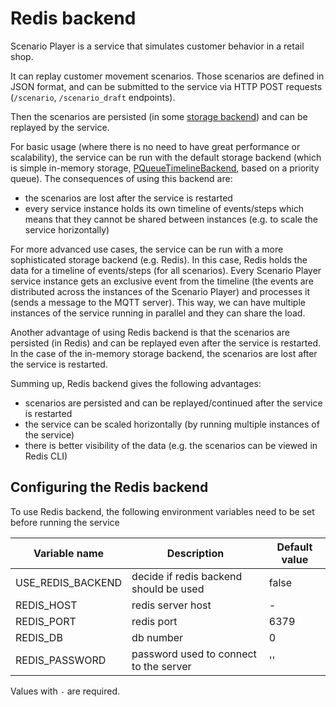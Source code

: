 # Redis backend

Scenario Player is a service that simulates customer behavior in a retail shop. 

It can replay customer movement scenarios.
Those scenarios are defined in JSON format,
and can be submitted to the service via HTTP POST requests (`/scenario`, `/scenario_draft` endpoints).


Then the scenarios are persisted (in some [storage backend](app/backend/base.py)) and can be replayed by the service.

For basic usage (where there is no need to have great performance or scalability), the service can be run with the default
storage backend (which is simple in-memory storage, [PQueueTimelineBackend](app/backend/priority_queue.py),
based on a priority queue). The consequences of using this backend are:
* the scenarios are lost after the service is restarted
* every service instance holds its own timeline of events/steps which means that they cannot be shared between instances
  (e.g. to scale the service horizontally)

For more advanced use cases, the service can be run with a more sophisticated storage backend (e.g. Redis).
In this case, Redis holds the data for a timeline of events/steps (for all scenarios). 
Every Scenario Player service instance gets an exclusive event from the timeline
(the events are distributed across the instances of the Scenario Player) 
and processes it (sends a message to the MQTT server). This way, we can have multiple instances of the service
running in parallel and they can share the load.

Another advantage of using Redis backend is that the scenarios are persisted (in Redis) 
and can be replayed even after the service is restarted. 
In the case of the in-memory storage backend, the scenarios are lost after the service is restarted.

Summing up, Redis backend gives the following advantages:
* scenarios are persisted and can be replayed/continued after the service is restarted
* the service can be scaled horizontally (by running multiple instances of the service)
* there is better visibility of the data (e.g. the scenarios can be viewed in Redis CLI)


## Configuring the Redis backend
To use Redis backend, the following environment variables need to be set before running the service


| Variable name     | Description                            | Default value |
|-------------------|----------------------------------------|---------------|
| USE_REDIS_BACKEND | decide if redis backend should be used | false         |
| REDIS_HOST        | redis server host                      | -             |
| REDIS_PORT        | redis port                             | 6379          |
| REDIS_DB          | db number                              | 0             |
| REDIS_PASSWORD    | password used to connect to the server | ''            |

Values with `-` are required.

